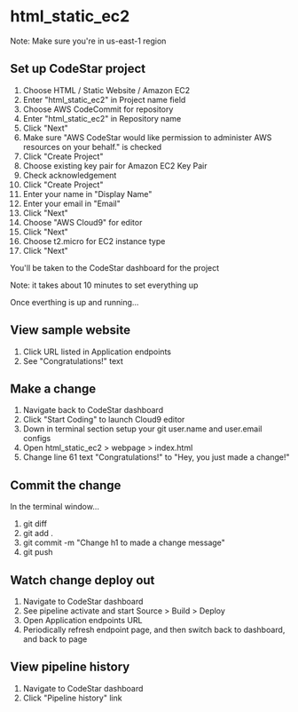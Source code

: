# html_static_ec2
Note: Make sure you're in us-east-1 region

## Set up CodeStar project

1. Choose HTML / Static Website / Amazon EC2
2. Enter "html_static_ec2" in Project name field
3. Choose AWS CodeCommit for repository
4. Enter "html_static_ec2" in Repository name
5. Click "Next"
6. Make sure "AWS CodeStar would like permission to administer AWS resources on your behalf." is checked
7. Click "Create Project"
8. Choose existing key pair for Amazon EC2 Key Pair
9. Check acknowledgement
10. Click "Create Project"
11. Enter your name in "Display Name"
12. Enter your email in "Email"
13. Click "Next"
14. Choose "AWS Cloud9" for editor
15. Click "Next"
16. Choose t2.micro for EC2 instance type
17. Click "Next"

You'll be taken to the CodeStar dashboard for the project

Note: it takes about 10 minutes to set everything up

Once everthing is up and running...

## View sample website

1. Click URL listed in Application endpoints
2. See "Congratulations!" text

## Make a change

1. Navigate back to CodeStar dashboard
2. Click "Start Coding" to launch Cloud9 editor
3. Down in terminal section setup your git user.name and user.email configs
4. Open html_static_ec2 > webpage > index.html
5. Change line 61 text "Congratulations!" to "Hey, you just made a change!"

## Commit the change
In the terminal window...

1. git diff
2. git add .
3. git commit -m "Change h1 to made a change message"
4. git push

## Watch change deploy out

1. Navigate to CodeStar dashboard
2. See pipeline activate and start Source > Build > Deploy
3. Open Application endpoints URL
4. Periodically refresh endpoint page, and then switch back to dashboard, and back to page

## View pipeline history

1. Navigate to CodeStar dashboard
2. Click "Pipeline history" link
